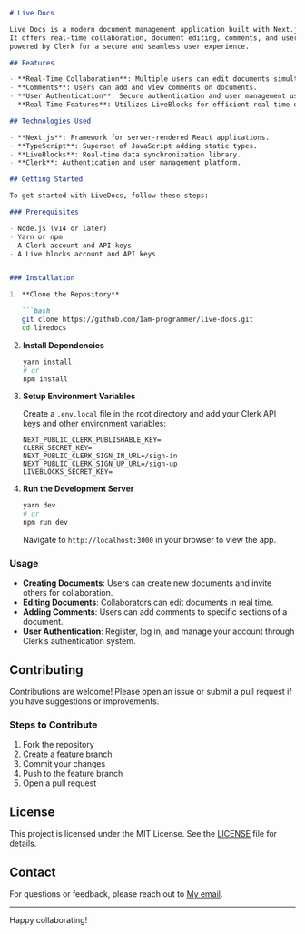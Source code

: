 

```markdown
# Live Docs 

Live Docs is a modern document management application built with Next.js and TypeScript.
It offers real-time collaboration, document editing, comments, and user authentication,
powered by Clerk for a secure and seamless user experience.

## Features

- **Real-Time Collaboration**: Multiple users can edit documents simultaneously in real-time.
- **Comments**: Users can add and view comments on documents.
- **User Authentication**: Secure authentication and user management using Clerk.
- **Real-Time Features**: Utilizes LiveBlocks for efficient real-time data synchronization.

## Technologies Used

- **Next.js**: Framework for server-rendered React applications.
- **TypeScript**: Superset of JavaScript adding static types.
- **LiveBlocks**: Real-time data synchronization library.
- **Clerk**: Authentication and user management platform.

## Getting Started

To get started with LiveDocs, follow these steps:

### Prerequisites

- Node.js (v14 or later)
- Yarn or npm
- A Clerk account and API keys
- A Live blocks account and API keys


### Installation

1. **Clone the Repository**

   ```bash
   git clone https://github.com/1am-programmer/live-docs.git
   cd livedocs
   ```

2. **Install Dependencies**

   ```bash
   yarn install
   # or
   npm install
   ```

3. **Setup Environment Variables**

   Create a `.env.local` file in the root directory and add your Clerk API keys
   and other environment variables:

   ```env
   NEXT_PUBLIC_CLERK_PUBLISHABLE_KEY=
   CLERK_SECRET_KEY=
   NEXT_PUBLIC_CLERK_SIGN_IN_URL=/sign-in
   NEXT_PUBLIC_CLERK_SIGN_UP_URL=/sign-up
   LIVEBLOCKS_SECRET_KEY=

   ```

5. **Run the Development Server**

   ```bash
   yarn dev
   # or
   npm run dev
   ```

   Navigate to `http://localhost:3000` in your browser to view the app.

### Usage

- **Creating Documents**: Users can create new documents and invite others for collaboration.
- **Editing Documents**: Collaborators can edit documents in real time.
- **Adding Comments**: Users can add comments to specific sections of a document.
- **User Authentication**: Register, log in, and manage your account through Clerk’s authentication system.

## Contributing

Contributions are welcome! Please open an issue or submit a pull request if you have suggestions or improvements.

### Steps to Contribute

1. Fork the repository
2. Create a feature branch
3. Commit your changes
4. Push to the feature branch
5. Open a pull request

## License

This project is licensed under the MIT License. See the [LICENSE](LICENSE) file for details.

## Contact

For questions or feedback, please reach out to [My email](mailto:dannydotdev@gmail.com).

---

Happy collaborating!
